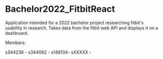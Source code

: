 # Bachelor2022_FitbitReact

Application intended for a 2022 bachelor project researching fitbit's usability in research. Takes data from the fitbit web API and displays it on a dashboard.

Members:

s344236 - 
s344062 -
s148134- 
sXXXXX -
